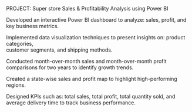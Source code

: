PROJECT: Super store Sales & Profitability Analysis using Power BI

Developed an interactive Power BI dashboard to analyze:
  sales,
  profit, 
  and key business metrics.

Implemented data visualization techniques to present insights on:
  product categories,  
  customer segments, 
  and shipping methods.

Conducted month-over-month sales 
and month-over-month profit comparisons 
for two years to identify growth trends.

Created a state-wise sales and profit map
to highlight high-performing regions.

Designed KPIs such as: 
  total sales, 
  total profit, 
  total quantity sold, 
  and average delivery time to track business performance.
